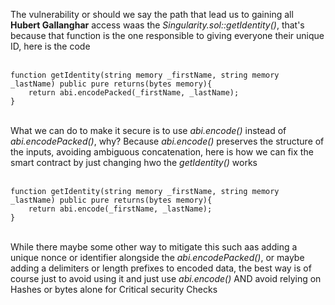 The vulnerability or should we say the path that lead us to gaining all **Hubert Gallanghar** access waas the *Singularity.sol::getIdentity()*, that's because that function is the one responsible to giving everyone their unique ID, here is the code &nbsp;  
&nbsp;  
```solidity
function getIdentity(string memory _firstName, string memory _lastName) public pure returns(bytes memory){
    return abi.encodePacked(_firstName, _lastName);
}
```
&nbsp;  
What we can do to make it secure is to use *abi.encode()* instead of *abi.encodePacked()*, why? Because *abi.encode()* preserves the structure of the inputs, avoiding ambiguous concatenation, here is how we can fix the smart contract by just changing hwo the *getIdentity()* works &nbsp;  
&nbsp;  
```solidity
function getIdentity(string memory _firstName, string memory _lastName) public pure returns(bytes memory){
    return abi.encode(_firstName, _lastName);
}
```
&nbsp;  
While there maybe some other way to mitigate this such aas adding a unique nonce or identifier alongside the *abi.encodePacked()*, or maybe adding a delimiters or length prefixes to encoded data, the best way is of course just to avoid using it and just use *abi.encode()* AND avoid relying on Hashes or bytes alone for Critical security Checks